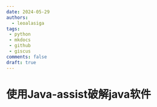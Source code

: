 ```yaml
---
date: 2024-05-29
authors:
  - leoalasiga
tags:
 - python
 - mkdocs
 - github
 - giscus
comments: false
draft: true
---
```


# 使用Java-assist破解java软件

